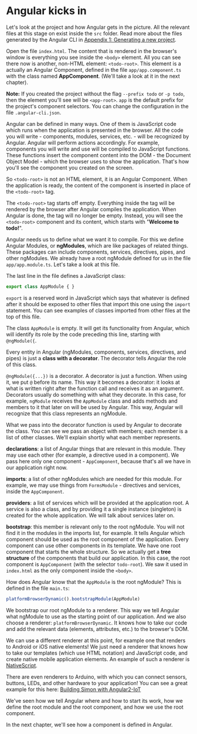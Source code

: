 # Angular kicks in

Let's look at the project and how Angular gets in the picture. All the relevant files at this stage on exist inside the `src` folder.
Read more about the files generated by the Angular CLI in [Appendix 1: Generating a new project](generating_a_new_project.html).

Open the file `index.html`. The content that is rendered in the browser's window is everything you see inside the `<body>` element. All you can see there now is another, non-HTML element: `<todo-root>`. This element is a actually an Angular Component, defined in the file `app/app.component.ts` with the class named **AppComponent**. \(We'll take a look at it in the next chapter\).

**Note:** If you created the project without the flag `--prefix todo` or `-p todo`, then the element you'll see will be `<app-root>`. `app` is the default prefix for the project's component selectors. You can change the configuration in the file `.angular-cli.json`.

Angular can be defined in many ways. One of them is JavaScript code which runs when the application is presented in the browser. All the code you will write - components, modules, services, etc. - will be recognized by Angular. Angular will perform actions accordingly. For example, components you will write and use will be compiled to JavaScript functions. These functions insert the component content into the DOM - the Document Object Model - which the browser uses to show the application. That's how you'll see the component you created on the screen.

So `<todo-root>` is not an HTML element, it is an Angular Component. When the application is ready, the content of the component is inserted in place of the `<todo-root>` tag.

The `<todo-root>` tag starts off empty. Everything inside the tag will be rendered by the browser after Angular compiles the application. When Angular is done, the tag will no longer be empty. Instead, you will see the `<todo-root>` component and its content, which starts with "**Welcome to todo!**".

Angular needs us to define what we want it to compile. For this we define Angular Modules, or **ngModules**, which are like packages of related things. These packages can include components, services, directives, pipes, and other ngModules. We already have a root ngModule defined for us in the file `app/app.module.ts`. Let's take a look at this file.

The last line in the file defines a JavaScript class:

```js
export class AppModule { }
```

`export` is a reserved word in JavaScript which says that whatever is defined after it should be exposed to other files that import this one using the `import` statement. You can see examples of classes imported from other files at the top of this file.

The class `AppModule` is empty. It will get its functionality from Angular, which will identify its role by the code preceding this line, starting with `@ngModule({`.

Every entity in Angular (ngModules, components, services, directives, and pipes) is just a **class with a decorator**. The decorator tells Angular the role of this class.

`@ngModule({...})` is a decorator. A decorator is just a function. When using it, we put `@` before its name. This way it becomes a decorator: it looks at what is written right after the function call and receives it as an argument. Decorators usually do something with what they decorate. In this case, for example, `ngModule` receives the `AppModule` class and adds methods and members to it that later on will be used by Angular. This way, Angular will recognize that this class represents an ngModule.

What we pass into the decorator function is used by Angular to decorate the class. You can see we pass an object with members; each member is a list of other classes. We'll explain shortly what each member represents.

**declarations**: a list of Angular things that are relevant in this module. They may use each other \(for example, a directive used in a component\). We pass here only one component - `AppComponent`, because that's all we have in our application right now.

**imports**: a list of other ngModules which are needed for this module. For example, we may use things from `FormsModule` - directives and services, inside the `AppComponent`.

**providers**: a list of services which will be provided at the application root. A service is also a class, and by providing it a single instance (singleton) is created for the whole application. We will talk about services later on.

**bootstrap**: this member is relevant only to the root ngModule. You will not find it in the modules in the imports list, for example. It tells Angular which component should be used as the root component of the application. Every component can use other components in its template. We have one root component that starts the whole structure. So we actually get a **tree structure** of the components that build our application. In this case, the root component is `AppComponent` (with the selector `todo-root`). We saw it used in `index.html` as the only component inside the `<body>`.

How does Angular know that the `AppModule` is the root ngModule? This is defined in the file `main.ts`:

```js
platformBrowserDynamic().bootstrapModule(AppModule)
```

We bootstrap our root ngModule to a renderer. This way we tell Angular what ngModule to use as the starting point of our application. And we also choose a renderer: `platformBrowserDynamic`. It knows how to take our code and add the relevant data \(elements, attributes, etc.\) to the browser's DOM.

We can use a different renderer at this point, for example one that renders to Android or iOS native elements! We just need a renderer that knows how to take our templates \(which use HTML notation\) and JavaScript code, and create native mobile application elements. An example of such a renderer is [NativeScript](https://www.nativescript.org).

There are even renderers to Arduino, with which you can connect sensors, buttons, LEDs, and other hardware to your application! You can see a great example for this here: [Building Simon with Angular2-IoT](https://medium.com/@urish/building-simon-with-angular2-iot-fceb78bb18e5#.430qu216w)

We've seen how we tell Angular where and how to start its work, how we define the root module and the root component, and how we use the root component.

In the next chapter, we'll see how a component is defined in Angular.

